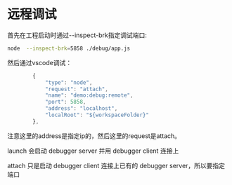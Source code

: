 # 远程调试


首先在工程启动时通过--inspect-brk指定调试端口:

``` bash
node  --inspect-brk=5858 ./debug/app.js
```

然后通过vscode调试：

``` js
        {
            "type": "node",
            "request": "attach",
            "name": "demo:debug:remote",
            "port": 5858,
            "address": "localhost",
            "localRoot": "${workspaceFolder}"
        },
```

注意这里的address是指定ip的，然后这里的request是attach。

launch 会启动 debugger server 并用 debugger client 连接上

attach 只是启动 debugger client 连接上已有的 debugger server，所以要指定端口

